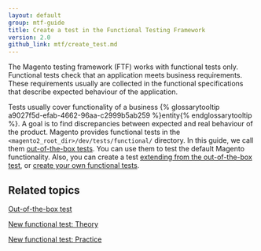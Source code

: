 ```yaml
---
layout: default
group: mtf-guide
title: Create a test in the Functional Testing Framework
version: 2.0
github_link: mtf/create_test.md
---
```


The Magento testing framework (FTF) works with functional tests only. Functional tests check that an application meets business requirements. These requirements usually are collected in the functional specifications that describe expected behaviour of the application.

Tests usually cover functionality of a business {% glossarytooltip a9027f5d-efab-4662-96aa-c2999b5ab259 %}entity{% endglossarytooltip %}. A goal is to find discrepancies between expected and real behaviour of the product.
Magento provides functional tests in the `<magento2_root_dir>/dev/tests/functional/` directory. In this guide, we call them [out-of-the-box tests][out-of-the-box test]. You can use them to test the default Magento functionality. Also, you can create a test [extending from the out-of-the-box test][], or [create your own functional tests][].

## Related topics

[Out-of-the-box test][out-of-the-box test]

[New functional test: Theory][]

[New functional test: Practice][]

<!-- LINK DEFINITIONS -->

[out-of-the-box test]: {{page.baseurl}}mtf/create_test/out-of-the-box.html
[extending from the out-of-the-box test]: {{page.baseurl}}mtf/create_test/new_test.html#extending-oob-test
[create your own functional tests]: {{page.baseurl}}mtf/create_test/new_test.html#create-test
[New functional test: Theory]: {{page.baseurl}}mtf/create_test/new_test.html
[New functional test: Practice]: {{page.baseurl}}mtf/create_test/create_new_test.html
